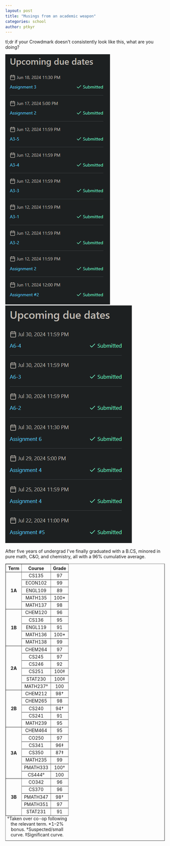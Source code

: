 ```yaml
---
layout: post
title: "Musings from an academic weapon"
categories: school
author: ptkyr
---
```


<!-- TODO
Style coop courses somehow
Style per-department
Get an actual website template
Blog? Resume? 
-->

<style>
table {
    margin: 0 auto;
    caption-side: bottom;
}

td {
    text-align: center;
}
</style>

tl;dr if your Crowdmark doesn't consistently look like this, what are you doing? 

![3BMidterms](images/crowdmark3bmt.png "3B term soon after midterms, all assignments due in a week completed and submitted.") ![3BFinal](images/crowdmark3bfinal.png "3B term right before finals, all assignments due in a week completed and submitted.")

After five years of undergrad I've finally graduated with a B.CS, minored in pure math, C&O, and chemistry, all with a 96% cumulative average.

<table class="center" border="1" width="70%">
  <caption>
  °Taken over co-op following the relevant term. *1–2% bonus. †Suspected/small curve. ‡Significant curve.
  </caption>
  <thead>
    <tr>
      <th>Term</th>
      <th>Course</th>
      <th>Grade</th>
    </tr>
  </thead>
  <tbody>
    <tr>
      <th rowspan="5">1A</th>
      <td>
        <a
          title="Designing Functional Programs"
          >CS135</a
        >
      </td>
      <td>97</td>
    </tr>
    <tr>
      <td>
        <a
          title="Introduction to Macroeconomics"
          >ECON102</a
        >
      </td>
      <td>99</td>
    </tr>
    <tr>
      <td>
        <a
          title="Introduction to Academic Writing"
          >ENGL109</a
        >
      </td>
      <td>89</td>
    </tr>
    <tr>
      <td>
        <a
          title="Algebra for Honours Mathematics"
          >MATH135</a
        >
      </td>
      <td>100*</td>
    </tr>
    <tr>
      <td>
        <a
          title="Calculus 1 for Honours Mathematics"
          >MATH137</a
        >
      </td>
      <td>98</td>
    </tr>
    <tr>
      <th rowspan="5">1B</th>
      <td>
        <a
          title="General Chemistry 1"
          >CHEM120</a
        >
      </td>
      <td>96</td>
    </tr>
    <tr>
      <td>
        <a
          title="Elementary Algorithm Design and Data Abstraction"
          >CS136</a
        >
      </td>
      <td>95</td>
    </tr>
    <tr>
      <td>
        <a
          title="Communications in Mathematics & Computer Science"
          >ENGL119</a
        >
      </td>
      <td>91</td>
    </tr>
    <tr>
      <td>
        <a
          title="Linear Algebra 1 for Honours Mathematics"
          >MATH136</a
        >
      </td>
      <td>100*</td>
    </tr>
    <tr>
      <td>
        <a
          title="Calculus 2 for Honours Mathematics"
          >MATH138</a
        >
      </td>
      <td>99</td>
    </tr>
    <tr>
      <th rowspan="6">2A</th>
      <td>
        <a
          title="Organic Chemistry 1"
          >CHEM264</a
        >
      </td>
      <td>97</td>
    </tr>
    <tr>
      <td>
        <a
          title="Logic and Computation"
          >CS245</a
        >
      </td>
      <td>97</td>
    </tr>
    <tr>
      <td>
        <a
          title="Object-Oriented Software Development"
          >CS246</a
        >
      </td>
      <td>92</td>
    </tr>
    <tr>
      <td>
        <a
          title="Computer Organization and Design"
          >CS251</a
        >
      </td>
      <td>100‡</td>
    </tr>
    <tr>
      <td>
        <a
          title="Probability"
          >STAT230</a
        >
      </td>
      <td>100‡</td>
    </tr>
    <tr>
      <td>
        <a
          title="Calculus 3 for Honours Mathematics"
          >MATH237°</a
        >
      </td>
      <td>100</td>
    </tr>
    <tr>
      <th rowspan="5">2B</th>
      <td>
        <a
          title="Structure and Bonding"
          >CHEM212</a
        >
      </td>
      <td>98†</td>
    </tr>
    <tr>
      <td>
        <a
          title="Organic Chemistry 2"
          >CHEM265</a
        >
      </td>
      <td>98</td>
    </tr>
    <tr>
      <td>
        <a
          title="Data Structures and Data Management"
          >CS240</a
        >
      </td>
      <td>94†</td>
    </tr>
    <tr>
      <td>
        <a
          title="Foundations of Sequential Programs"
          >CS241</a
        >
      </td>
      <td>91</td>
    </tr>
    <tr>
      <td>
        <a
          title="Introduction to Combinatorics"
          >MATH239</a
        >
      </td>
      <td>95</td>
    </tr>
    <tr>
      <th rowspan="7">3A</th>
      <td>
        <a
          title="Spectroscopy in Organic Chemistry"
          >CHEM464</a
        >
      </td>
      <td>95</td>
    </tr>
    <tr>
      <td>
        <a
          title="Introduction to Optimization"
          >CO250</a
        >
      </td>
      <td>97</td>
    </tr>
    <tr>
      <td>
        <a
          title="Algorithms"
          >CS341</a
        >
      </td>
      <td>96‡</td>
    </tr>
    <tr>
      <td>
        <a
          title="Operating Systems"
          >CS350</a
        >
      </td>
      <td>87‡</td>
    </tr>
    <tr>
      <td>
        <a
          title="Linear Algebra 2 for Honours Mathematics"
          >MATH235</a
        >
      </td>
      <td>99</td>
    </tr>
    <tr>
      <td>
        <a
          title="Introduction to Real Analysis"
          >PMATH333</a
        >
      </td>
      <td>100†</td>
    </tr>
    <tr>
      <td>
        <a
          title="Compiler Construction"
          >CS444°</a
        >
      </td>
      <td>100</td>
    </tr>
    <tr>
      <th rowspan="5">3B</th>
      <td>
        <a
          title="Introduction to Graph Theory"
          >CO342</a
        >
      </td>
      <td>96</td>
    </tr>
    <tr>
      <td>
        <a
          title="Numerical Computation"
          >CS370</a
        >
      </td>
      <td>96</td>
    </tr>
    <tr>
      <td>
        <a
          title="Groups and Rings"
          >PMATH347</a
        >
      </td>
      <td>98†</td>
    </tr>
    <tr>
      <td>
        <a
          title="Real Analysis"
          >PMATH351</a
        >
      </td>
      <td>97</td>
    </tr>
    <tr>
      <td>
        <a
          title="Statistics"
          >STAT231</a
        >
      </td>
      <td>91</td>
    </tr>
  </tbody>
</table>
